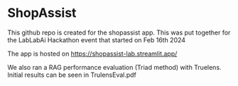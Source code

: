 # ShopAssist
This github repo is created for the shopassist app.  This was put together for the LabLabAi Hackathon event that started on Feb 16th 2024

The app is hosted on https://shopassist-lab.streamlit.app/

We also ran a RAG performance evaluation (Triad method) with Truelens.  Initial results can be seen in TrulensEval.pdf
